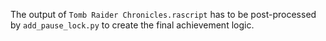 The output of `Tomb Raider Chronicles.rascript` has to be post-processed by `add_pause_lock.py` to create the final achievement logic.